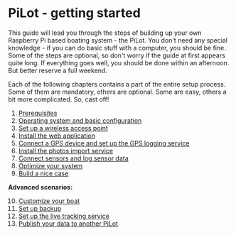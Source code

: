 # PiLot - getting started
This guide will lead you through the steps of building up your own Raspberry Pi based boating system - the PiLot. You don't need any special knowledge - if you can do basic stuff with a computer, you should be fine. Some of the steps are optional, so don't worry if the guide at first appears quite long. If everything goes well, you should be done within an afternoon. But better reserve a full weekend.

Each of the following chapters contains a part of the entire setup process. Some of them are mandatory, others are optional. Some are easy, others a bit more complicated. So, cast off!

1. [Prerequisites](prerequisites.md)
2. [Operating system and basic configuration](basics.md)
3. [Set up a wireless access point](ap.md)
4. [Install the web application](web.md)
5. [Connect a GPS device and set up the GPS logging service](gps.md)
6. [Install the photos import service](photoimport.md)
7. [Connect sensors and log sensor data](sensors.md)
8. [Optimize your system](optimize.md)
9. [Build a nice case](case.md)

**Advanced scenarios:**

10. [Customize your boat](boat.md)
11. [Set up backup](backup.md)
12. [Set up the live tracking service](livetracking.md)
13. [Publish your data to another PiLot](publish.md)
